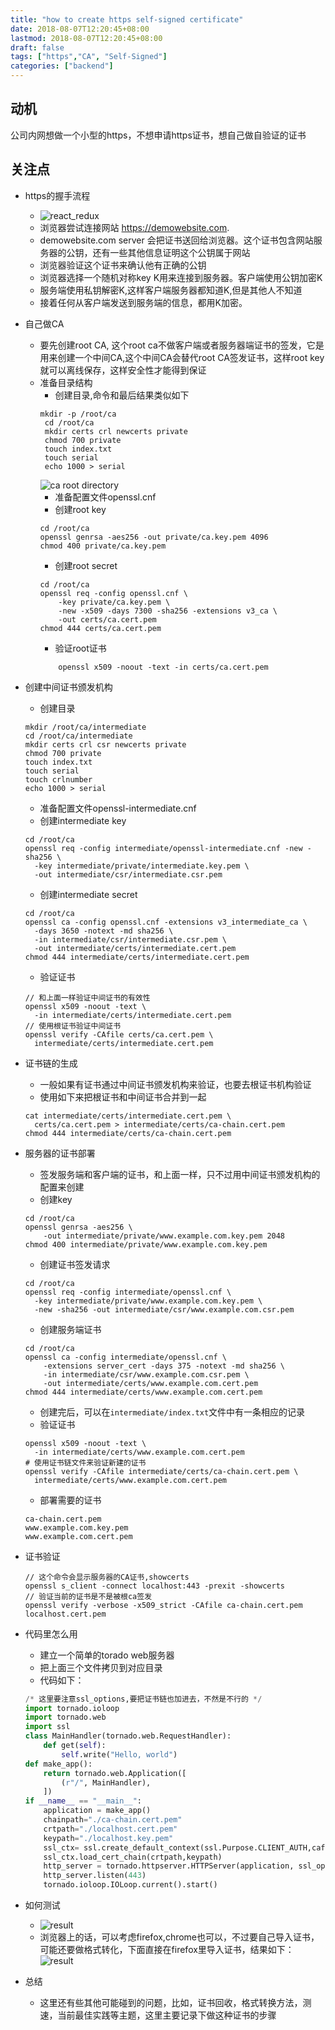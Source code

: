 ```yaml
---
title: "how to create https self-signed certificate"
date: 2018-08-07T12:20:45+08:00
lastmod: 2018-08-07T12:20:45+08:00
draft: false
tags: ["https","CA", "Self-Signed"]
categories: ["backend"]
---
```


## 动机
公司内网想做一个小型的https，不想申请https证书，想自己做自验证的证书
## 关注点
* https的握手流程
    * ![react_redux](/images/ssl.png)
    * 浏览器尝试连接网站 https://demowebsite.com.
    * demowebsite.com server 会把证书送回给浏览器。这个证书包含网站服务器的公钥，还有一些其他信息证明这个公钥属于网站
    * 浏览器验证这个证书来确认他有正确的公钥
    * 浏览器选择一个随机对称key K用来连接到服务器。客户端使用公钥加密K
    * 服务端使用私钥解密K,这样客户端服务器都知道K,但是其他人不知道
    * 接着任何从客户端发送到服务端的信息，都用K加密。
* 自己做CA
    * 要先创建root CA, 这个root ca不做客户端或者服务器端证书的签发，它是用来创建一个中间CA,这个中间CA会替代root CA签发证书，这样root key就可以离线保存，这样安全性才能得到保证
    * 准备目录结构
        * 创建目录,命令和最后结果类似如下
        ```shell
        mkdir -p /root/ca
         cd /root/ca
         mkdir certs crl newcerts private
         chmod 700 private
         touch index.txt
         touch serial
         echo 1000 > serial
        ```
        ![ca root directory](/images/caroot.png)
        * 准备配置文件openssl.cnf
        * 创建root key
        ```shell
        cd /root/ca
        openssl genrsa -aes256 -out private/ca.key.pem 4096
        chmod 400 private/ca.key.pem
        ```
        * 创建root secret
        ```shell
        cd /root/ca
        openssl req -config openssl.cnf \
            -key private/ca.key.pem \
            -new -x509 -days 7300 -sha256 -extensions v3_ca \
            -out certs/ca.cert.pem
        chmod 444 certs/ca.cert.pem
        ```
        * 验证root证书
        ```shell
            openssl x509 -noout -text -in certs/ca.cert.pem
        ```

* 创建中间证书颁发机构
    * 创建目录
    ```shell
    mkdir /root/ca/intermediate
    cd /root/ca/intermediate
    mkdir certs crl csr newcerts private
    chmod 700 private
    touch index.txt
    touch serial
    touch crlnumber
    echo 1000 > serial
    ```
    * 准备配置文件openssl-intermediate.cnf
    * 创建intermediate key
    ```shell
    cd /root/ca
    openssl req -config intermediate/openssl-intermediate.cnf -new -sha256 \
      -key intermediate/private/intermediate.key.pem \
      -out intermediate/csr/intermediate.csr.pem
    ```
    * 创建intermediate secret
    ```shell
    cd /root/ca
    openssl ca -config openssl.cnf -extensions v3_intermediate_ca \
      -days 3650 -notext -md sha256 \
      -in intermediate/csr/intermediate.csr.pem \
      -out intermediate/certs/intermediate.cert.pem
    chmod 444 intermediate/certs/intermediate.cert.pem
    ```
    * 验证证书
    ```shell
    // 和上面一样验证中间证书的有效性
    openssl x509 -noout -text \
      -in intermediate/certs/intermediate.cert.pem
    // 使用根证书验证中间证书
    openssl verify -CAfile certs/ca.cert.pem \
      intermediate/certs/intermediate.cert.pem
    ```
* 证书链的生成
    * 一般如果有证书通过中间证书颁发机构来验证，也要去根证书机构验证
    * 使用如下来把根证书和中间证书合并到一起
    ```shell
    cat intermediate/certs/intermediate.cert.pem \
      certs/ca.cert.pem > intermediate/certs/ca-chain.cert.pem
    chmod 444 intermediate/certs/ca-chain.cert.pem
    ```
* 服务器的证书部署
    * 签发服务端和客户端的证书，和上面一样，只不过用中间证书颁发机构的配置来创建
    * 创建key
    ```shell
    cd /root/ca
    openssl genrsa -aes256 \
        -out intermediate/private/www.example.com.key.pem 2048
    chmod 400 intermediate/private/www.example.com.key.pem
    ```
    * 创建证书签发请求
    ```shell
    cd /root/ca
    openssl req -config intermediate/openssl.cnf \
      -key intermediate/private/www.example.com.key.pem \
      -new -sha256 -out intermediate/csr/www.example.com.csr.pem
    ```
    * 创建服务端证书
    ```shell
    cd /root/ca
    openssl ca -config intermediate/openssl.cnf \
        -extensions server_cert -days 375 -notext -md sha256 \
        -in intermediate/csr/www.example.com.csr.pem \
        -out intermediate/certs/www.example.com.cert.pem
    chmod 444 intermediate/certs/www.example.com.cert.pem
    ```
    * 创建完后，可以在```intermediate/index.txt```文件中有一条相应的记录
    * 验证证书
    ```shell
    openssl x509 -noout -text \
      -in intermediate/certs/www.example.com.cert.pem
    # 使用证书链文件来验证新建的证书
    openssl verify -CAfile intermediate/certs/ca-chain.cert.pem \
      intermediate/certs/www.example.com.cert.pem
    ```
    * 部署需要的证书
    ```shell 
    ca-chain.cert.pem
    www.example.com.key.pem
    www.example.com.cert.pem
    ```
 
* 证书验证
    ```shell
    // 这个命令会显示服务器的CA证书,showcerts
    openssl s_client -connect localhost:443 -prexit -showcerts
    // 验证当前的证书是不是被根ca签发
    openssl verify -verbose -x509_strict -CAfile ca-chain.cert.pem localhost.cert.pem
    ```
* 代码里怎么用
    * 建立一个简单的torado web服务器
    * 把上面三个文件拷贝到对应目录
    * 代码如下：
    ```python
    /* 这里要注意ssl_options,要把证书链也加进去，不然是不行的 */
    import tornado.ioloop
    import tornado.web
    import ssl
    class MainHandler(tornado.web.RequestHandler):
        def get(self):
            self.write("Hello, world")
    def make_app():
        return tornado.web.Application([
            (r"/", MainHandler),
        ])
    if __name__ == "__main__":
        application = make_app()
        chainpath="./ca-chain.cert.pem"
        crtpath="./localhost.cert.pem"
        keypath="./localhost.key.pem"
        ssl_ctx= ssl.create_default_context(ssl.Purpose.CLIENT_AUTH,cafile=chainpath)
        ssl_ctx.load_cert_chain(crtpath,keypath)
        http_server = tornado.httpserver.HTTPServer(application, ssl_options=ssl_ctx)
        http_server.listen(443)
        tornado.ioloop.IOLoop.current().start()
    ```


* 如何测试
    * ![result](/images/sslverify.png)
    *  浏览器上的话，可以考虑firefox,chrome也可以，不过要自己导入证书，可能还要做格式转化，下面直接在firefox里导入证书，结果如下：
    ![result](/images/result.jpeg)
* 总结
    * 这里还有些其他可能碰到的问题，比如，证书回收，格式转换方法，测速，当前最佳实践等主题，这里主要记录下做这种证书的步骤

